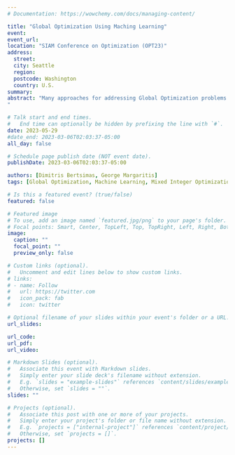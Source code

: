 ```yaml
---
# Documentation: https://wowchemy.com/docs/managing-content/

title: "Global Optimization Using Maching Learning"
event:
event_url:
location: "SIAM Conference on Optimization (OPT23)"
address:
  street:
  city: Seattle
  region:
  postcode: Washington
  country: U.S.
summary:
abstract: "Many approaches for addressing Global Optimization problems typically rely on relaxations of nonlinear constraints over specific mathematical primitives. This is restricting in applications with constraints that are black-box, implicit or consist of more general primitives. Trying to address such limitations, Bertsimas and Ozturk (2022) proposed OCTHaGOn as a way of solving black-box global optimization problems by approximating the nonlinear constraints using hyperplane-based Decision-Trees and then using those trees to construct a unified MIO approximation of the original problem. We provide significant extensions to this approach, by (i) approximating the original problem using a much richer family of MIO-representable ML models besides Decision Trees, (ii) proposing adaptive sampling procedures for more accurate ML-based constraint approximations, (iii) utilizing robust optimization to account for the uncertainty of the sample-dependent training of the ML models and (iv) leveraging a family of relaxations to address the infeasibilities of the final MIO approximation. We show the improvements resulting from those enhancements through a wide range of Global Optimization benchmarks. We demonstrate the promise of the enhanced approach in finding globally optimal solutions, and compare it with well-established global optimizers such as BARON.
"

# Talk start and end times.
#   End time can optionally be hidden by prefixing the line with `#`.
date: 2023-05-29
#date_end: 2023-03-06T02:03:37-05:00
all_day: false

# Schedule page publish date (NOT event date).
publishDate: 2023-03-06T02:03:37-05:00

authors: [Dimitris Bertsimas, George Margaritis]
tags: [Global Optimization, Machine Learning, Mixed Integer Optimization]

# Is this a featured event? (true/false)
featured: false

# Featured image
# To use, add an image named `featured.jpg/png` to your page's folder. 
# Focal points: Smart, Center, TopLeft, Top, TopRight, Left, Right, BottomLeft, Bottom, BottomRight.
image:
  caption: ""
  focal_point: ""
  preview_only: false

# Custom links (optional).
#   Uncomment and edit lines below to show custom links.
# links:
# - name: Follow
#   url: https://twitter.com
#   icon_pack: fab
#   icon: twitter

# Optional filename of your slides within your event's folder or a URL.
url_slides:

url_code:
url_pdf:
url_video:

# Markdown Slides (optional).
#   Associate this event with Markdown slides.
#   Simply enter your slide deck's filename without extension.
#   E.g. `slides = "example-slides"` references `content/slides/example-slides.md`.
#   Otherwise, set `slides = ""`.
slides: ""

# Projects (optional).
#   Associate this post with one or more of your projects.
#   Simply enter your project's folder or file name without extension.
#   E.g. `projects = ["internal-project"]` references `content/project/deep-learning/index.md`.
#   Otherwise, set `projects = []`.
projects: []
---
```

